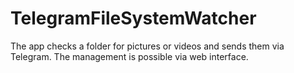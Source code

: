 # TelegramFileSystemWatcher
The app checks a folder for pictures or videos and sends them via Telegram. The management is possible via web interface.
